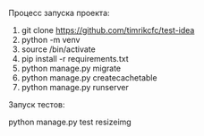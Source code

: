 Процесc запуска проекта:

1. git clone https://github.com/timrikcfc/test-idea
2. python -m venv <myenvname>
3. source <myenvname>/bin/activate
4. pip install -r requirements.txt
5. python manage.py migrate
6. python manage.py createcachetable
7. python manage.py runserver


Запуск тестов:

python manage.py test resizeimg
